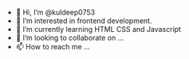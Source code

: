 - 👋 Hi, I’m @kuldeep0753
- 👀 I’m interested in frontend development.
- 🌱 I’m currently learning HTML CSS and Javascript 
- 💞️ I’m looking to collaborate on ...
- 📫 How to reach me ...

<!---
kuldeep0753/kuldeep0753 is a ✨ special ✨ repository because its `README.md` (this file) appears on your GitHub profile.
You can click the Preview link to take a look at your changes.
--->
